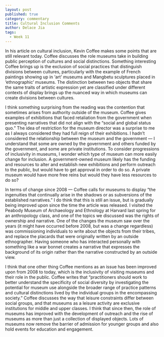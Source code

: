 ```yaml
---
layout: post
published: true
category: commentary
title: Cultural Inclusion Comments
author: Delace Jia
tags:
  - Week 11
---
```

In his article on cultural inclusion, Kevin Coffee makes some points that are still relevant today. Coffee discusses the role museums take in building public perception of cultures and social distinctions. Something interesting Coffee brings up is the exclusion of social practices that distinguish divisions between cultures, particularly with the example of French paintings showing up in ‘art’ museums and Mangbetu sculptures placed in ‘ethnographic’ museums. The distinction between two objects that share the same traits of artistic expression yet are classified under different contexts of display brings up the nuanced way in which museums can create divisions between cultures. 

I think something surprising from the reading was the contention that sometimes arises from authority outside of the museum. Coffee gives examples of exhibitions that faced retaliation from the government when presenting narratives that did not align with the “social and global status quo.” The idea of restriction for the museum director was a surprise to me as I always considered they had full reign of their exhibitions. I hadn’t considered the relationship between the museum and the government — I understand that some are owned by the government and others funded by the government, and some are private institutions. To consider progressions of inclusivity in museums, I wonder which type of museum can more easily change for inclusion. A government-owned museum likely has the funding and resources to alter and establish new exhibitions and perform outreach to the public, but would have to get approval in order to do so. A private museum would have more free reins but would they have less resources to do so? 

In terms of change since 2008 — Coffee calls for museums to display “the ingenuities that continually arise in the shadows or as subversions of the established narratives.” I do think that this is still an issue, but is gradually being improved upon since the time the article was released. I visited the Peabody Museum of Archaeology and Ethnology at Harvard last spring for an anthropology class, and one of the topics we discussed was the rights of ownership and narrative. One of the changes the museum saw over the years (it might have occurred before 2008, but was a change regardless) was commissioning individuals to write about the objects from their tribes, and replace the placards that were originally written by an outside ethnographer. Having someone who has interacted personally with something like a war bonnet creates a narrative that expresses the background of its origin rather than the narrative constructed by an outside view. 

I think that one other thing Coffee mentions as an issue has been improved upon from 2008 to today, which is the inclusivity of visiting museums and their role in the public. Coffee writes that “practitioners should work to better understand the specificity of social diversity by investigating the potential for museum use alongside the broader range of practice patterns and cultural distinctions lived by the individual groups in the encompassing society.” Coffee discusses the way that leisure constraints differ between social groups, and that museums as a leisure activity are exclusive institutions for middle and upper classes. I think that since then, the role of museums has improved with the development of outreach and the rise of museums as more than just a collection of displayed objects. Lots of museums now remove the barrier of admission for younger groups and also hold events for education and engagement. 